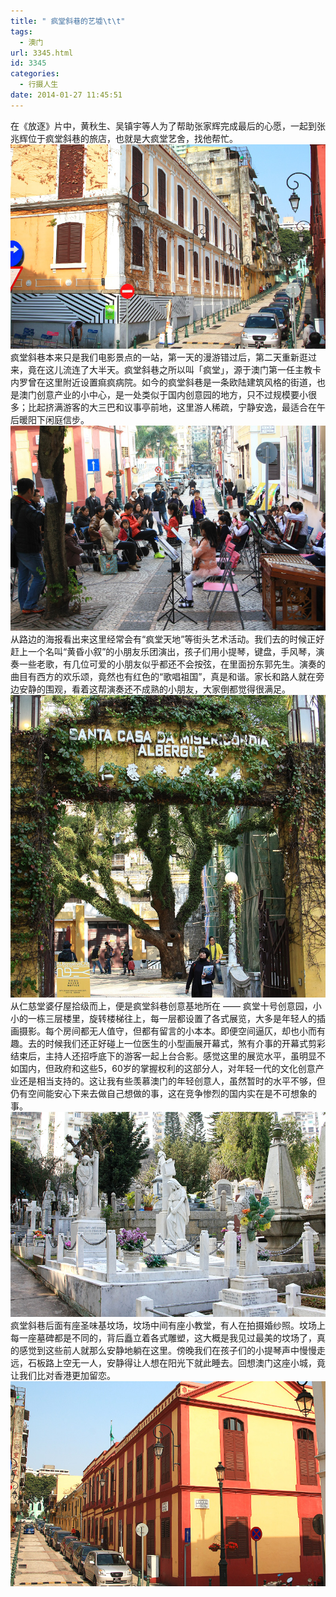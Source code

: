 ```yaml
---
title: " 疯堂斜巷的艺墟\t\t"
tags:
  - 澳门
url: 3345.html
id: 3345
categories:
  - 行摄人生
date: 2014-01-27 11:45:51
---
```


在《放逐》片中，黄秋生、吴镇宇等人为了帮助张家辉完成最后的心愿，一起到张兆辉位于疯堂斜巷的旅店，也就是大疯堂艺舍，找他帮忙。 [![fengtang_2](../../images//2014/01/fengtang_2.jpg)](../../images//2014/01/fengtang_2.jpg) 疯堂斜巷本来只是我们电影景点的一站，第一天的漫游错过后，第二天重新逛过来，竟在这儿流连了大半天。疯堂斜巷之所以叫「疯堂」，源于澳门第一任主教卡内罗曾在这里附近设置痲疯病院。如今的疯堂斜巷是一条欧陆建筑风格的街道，也是澳门创意产业的小中心，是一处类似于国内创意园的地方，只不过规模要小很多；比起挤满游客的大三巴和议事亭前地，这里游人稀疏，宁静安逸，最适合在午后暖阳下闲庭信步。 [![疯堂斜巷](../../images//2014/01/fengtang_1.jpg)](../../images//2014/01/fengtang_1.jpg) 从路边的海报看出来这里经常会有“疯堂天地”等街头艺术活动。我们去的时候正好赶上一个名叫“黄昏小叙”的小朋友乐团演出，孩子们用小提琴，键盘，手风琴，演奏一些老歌，有几位可爱的小朋友似乎都还不会按弦，在里面扮东郭先生。演奏的曲目有西方的欢乐颂，竟然也有红色的“歌唱祖国”，真是和谐。家长和路人就在旁边安静的围观，看着这帮演奏还不成熟的小朋友，大家倒都觉得很满足。 [![疯堂斜巷](../../images//2014/01/fengtang_6.jpg)](../../images//2014/01/fengtang_6.jpg) 从仁慈堂婆仔屋拾级而上，便是疯堂斜巷创意基地所在 —— 疯堂十号创意园，小小的一栋三层楼里，旋转楼梯往上，每一层都设置了各式展览，大多是年轻人的插画摄影。每个房间都无人值守，但都有留言的小本本。即便空间逼仄，却也小而有趣。去的时候我们还正好碰上一位医生的小型画展开幕式，煞有介事的开幕式剪彩结束后，主持人还招呼底下的游客一起上台合影。感觉这里的展览水平，虽明显不如国内，但政府和这些5，60岁的掌握权利的这部分人，对年轻一代的文化创意产业还是相当支持的。这让我有些羡慕澳门的年轻创意人，虽然暂时的水平不够，但仍有空间能安心下来去做自己想做的事，这在竞争惨烈的国内实在是不可想象的事。 [![疯堂斜巷](../../images//2014/01/fengtang_4.jpg)](../../images//2014/01/fengtang_4.jpg) 疯堂斜巷后面有座圣味基坟场，坟场中间有座小教堂，有人在拍摄婚纱照。坟场上每一座墓碑都是不同的，背后矗立着各式雕塑，这大概是我见过最美的坟场了，真的感觉到这些前人就那么安静地躺在这里。傍晚我们在孩子们的小提琴声中慢慢走远，石板路上空无一人，安静得让人想在阳光下就此睡去。回想澳门这座小城，竟让我们比对香港更加留恋。 [![疯堂斜巷](../../images//2014/01/fengtang_5.jpg)](../../images//2014/01/fengtang_5.jpg)